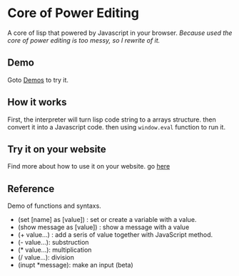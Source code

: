 # Core of Power Editing 
A core of lisp that powered by Javascript in your browser.
*Because used the core of power editing is too messy, so I rewrite of it.*

## Demo 
Goto [Demos](./demo/) to try it.

## How it works
First, the interpreter will turn lisp code string to a arrays structure. then convert it into a Javascript code. then using `window.eval` function to run it.

## Try it on your website
Find more about how to use it on your website. go [here](./docs/GetStarted.md)

## Reference
Demo of functions and syntaxs.
* (set [name] as [value]) : set or create a variable with a value.
* (show message as [value]) : show a message with a value
* (+ value...) : add a seris of value together with JavaScript method.
* (- value...): substruction
* (* value...): multiplication
* (/ value...): division
* (inupt *message): make an input (beta)